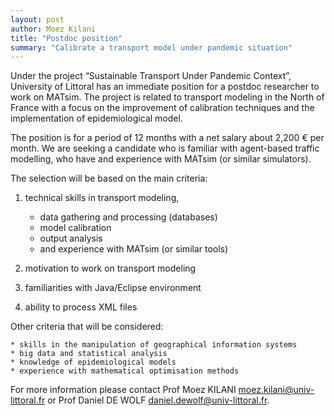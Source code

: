 ```yaml
---
layout: post
author: Moez Kilani
title: "Postdoc position"
summary: "Calibrate a transport model under pandemic situation"
---
```


Under the project “Sustainable Transport Under Pandemic Context”, University of Littoral has an immediate position for a 
postdoc researcher to work on MATsim. The project is related to transport modeling in the North of France with a focus 
on the improvement of calibration techniques and the implementation of epidemiological model.

The position is for a period of 12 months with a net salary about 2,200 € per month. 
We are seeking a candidate who is familiar with agent-based traffic modelling, 
who have and experience with MATsim (or similar simulators).

The selection will be based on the main criteria:

1. technical skills in transport modeling,

    * data gathering and processing (databases)
    * model calibration
    * output analysis
    * and experience with MATsim (or similar tools)
    
2. motivation to work on transport modeling
3. familiarities with Java/Eclipse environment
4. ability to process XML files

Other criteria that will be considered:

    * skills in the manipulation of geographical information systems
    * big data and statistical analysis
    * knowledge of epidemiological models
    * experience with mathematical optimisation methods

For more information please contact Prof Moez KILANI <moez.kilani@univ-littoral.fr> or Prof Daniel DE WOLF <daniel.dewolf@univ-littoral.fr>.

